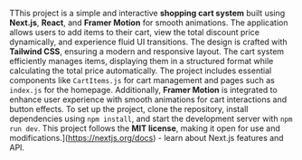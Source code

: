 TThis project is a simple and interactive **shopping cart system** built using **Next.js**, **React**, and **Framer Motion** for smooth animations. The application allows users to add items to their cart, view the total discount price dynamically, and experience fluid UI transitions. The design is crafted with **Tailwind CSS**, ensuring a modern and responsive layout. The cart system efficiently manages items, displaying them in a structured format while calculating the total price automatically. The project includes essential components like `CartItems.js` for cart management and pages such as `index.js` for the homepage. Additionally, **Framer Motion** is integrated to enhance user experience with smooth animations for cart interactions and button effects. To set up the project, clone the repository, install dependencies using `npm install`, and start the development server with `npm run dev`. This project follows the **MIT license**, making it open for use and modifications.](https://nextjs.org/docs) - learn about Next.js features and API.
